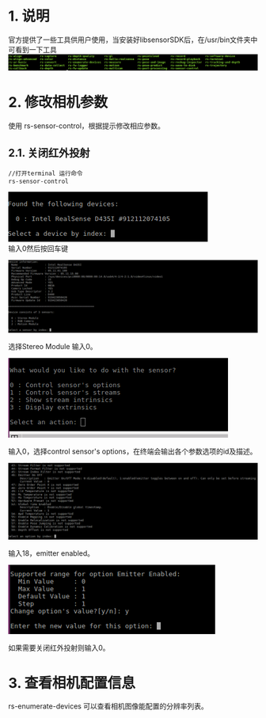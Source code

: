 # 1. 说明
官方提供了一些工具供用户使用，当安装好libsensorSDK后，在/usr/bin文件夹中可看到一下工具
![](_v_images/20191220181528998_2057450682.png)

# 2. 修改相机参数
使用 rs-sensor-control，根据提示修改相应参数。
## 2.1. 关闭红外投射
```
//打开terminal 运行命令
rs-sensor-control
```
![](_v_images/20191220182231337_1781086736.png)  
输入0然后按回车键  

![](_v_images/20191220182104996_1907789839.png)  

选择Stereo Module 输入0。  

![](_v_images/20191220182346118_799151551.png)  

输入0，选择control sensor's options，在终端会输出各个参数选项的id及描述。  

![](_v_images/20191220182506691_1961538255.png)  

输入18，emitter enabled。  

![](_v_images/20191220182755878_452723094.png)  

如果需要关闭红外投射则输入0。
# 3. 查看相机配置信息
rs-enumerate-devices
可以查看相机图像能配置的分辨率列表。

